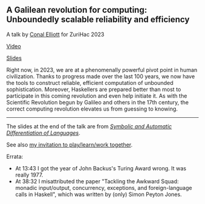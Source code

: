 ## A Galilean revolution for computing: Unboundedly scalable reliability and efficiency

A talk by [Conal Elliott](http://conal.net) for ZuriHac 2023

[Video](https://www.youtube.com/watch?v=k6rY5Mvx84E)

[Slides](http://conal.net/talks/galilean-revolution.pdf)

Right now, in 2023, we are at a phenomenally powerful pivot point in human civilization.
Thanks to progress made over the last 100 years, we now have the tools to construct reliable, efficient computation of unbounded sophistication.
Moreover, Haskellers are prepared better than most to participate in this coming revolution and even help initiate it.
As with the Scientific Revolution begun by Galileo and others in the 17th century, the correct computing revolution elevates us from guessing to knowing.

* * * * * * * * * * * * * * * * * * * *

The slides at the end of the talk are from [*Symbolic and Automatic Differentiation of Languages*](https://github.com/conal/paper-2021-language-derivatives#readme).

See also [my invitation to play/learn/work together](https://github.com/conal/Collaboration).

Errata:

*   At 13:43 I got the year of John Backus's Turing Award wrong.
    It was really 1977.
*   At 38:32 I misattributed the paper "Tackling the Awkward Squad: monadic input/output, concurrency, exceptions, and foreign-language calls in Haskell", which was written by (only) Simon Peyton Jones.
